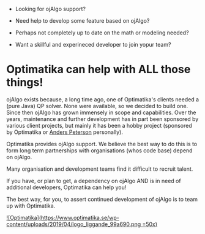 - Looking for ojAlgo support?

- Need help to develop some feature based on ojAlgo?

- Perhaps not completely up to date on the math or modeling needed?

- Want a skillful and experineced developer to join yopur team?

# Optimatika can help with ALL those things!

ojAlgo exists because, a long time ago, one of Optimatika's clients needed a (pure Java) QP solver. None were available, so we decided to build one. Since then ojAlgo has grown immensely in scope and capabilities. Over the years, maintenance and further development has in part been sponsored by various client projects, but mainly it has been a hobby project (sponsored by Optimatika or [Anders Peterson](https://github.com/apete) personally).

Optimatika provides ojAlgo support. We believe the best way to do this is to form long term partnerships with organisations (whos code base) depend on ojAlgo.

Many organisation and development teams find it difficult to recruit talent.

If you have, or plan to get, a dependency on ojAlgo AND is in need of additional developers, Optimatika can help you!

The best way, for you, to assert continued development of ojAlgo is to team up with Optimatika.

[![Optimatika](https://www.optimatika.se/wp-content/uploads/2019/04/logo_liggande_99a690.png =50x)](https://www.optimatika.se/)

